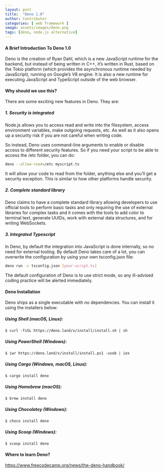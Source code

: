 ```yaml
---
layout: post
title:  "Deno 1.0"
author: Contributor
categories: [ web framework ]
image: assets/images/deno.png
tags: [deno, node.js alternative]
---
```


#### A Brief Introduction To Deno 1.0

Deno is the creation of Ryan Dahl, which is a new JavaScript runtime for the backend, but instead of being written in C++, it’s written in Rust, based on the Tokio platform (which provides the asynchronous runtime needed by JavaScript), running on Google’s V8 engine. It is also a new runtime for executing JavaScript and TypeScript outside of the web browser. 


#### Why should we use this?   

There are some exciting new features in Deno. They are:

##### 1. Security is integrated

Node.js allows you to access read and write into the filesystem, access environment variables, make outgoing requests, etc. As well as it also opens up a security risk if you are not careful when writing code.

So instead, Deno uses command-line arguments to enable or disable access to different security features. So if you need your script to be able to access the /etc folder, you can do:
 
```sh
deno --allow-read=/etc myscript.ts
```
It will allow your code to read from the folder, anything else and you’ll get a security exception. This is similar to how other platforms handle security. 

##### 2. Complete standard library

Deno claims to have a complete standard library allowing developers to use official tools to perform basic tasks and only requiring the use of external libraries for complex tasks and it comes with the tools to add color to terminal text, generate UUIDs, work with external data structures,  and for writing WebSockets.

##### 3. Integrated Typescript

In Deno, by default the integration into JavaScript is done internally, so no need for external tooling. By default Deno takes care of a lot, you can overwrite the configuration by using your own tsconfig.json file:

```sh
deno run -c tsconfig.json [your-script.ts]
```
The default configuration of Deno is to use strict mode, so any ill-advised coding practice will be alerted immediately.


#### Deno Installation

Deno ships as a single executable with no dependencies. You can install it using the installers below: 

##### Using Shell (macOS, Linux):
```
$ curl -fsSL https://deno.land/x/install/install.sh | sh
```
##### Using PowerShell (Windows):
```
$ iwr https://deno.land/x/install/install.ps1 -useb | iex
```
##### Using Cargo (Windows, macOS, Linux):
```
$ cargo install deno
```
##### Using Homebrew (macOS):
```
$ brew install deno
```
##### Using Chocolatey (Windows):
```
$ choco install deno
```
##### Using Scoop (Windows):
```
$ scoop install deno
```


#### Where to learn Deno?

https://www.freecodecamp.org/news/the-deno-handbook/

